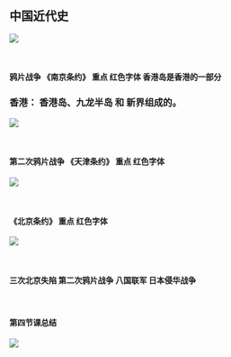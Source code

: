 ##  中国近代史

![](https://img2020.cnblogs.com/blog/2113686/202107/2113686-20210726115442163-1771636428.png)

</br>

####  鸦片战争  《南京条约》  重点 红色字体   香港岛是香港的一部分
###  香港： 香港岛、九龙半岛 和 新界组成的。

![](https://img2020.cnblogs.com/blog/2113686/202107/2113686-20210726115717241-799436069.png)

</br>

####  第二次鸦片战争  《天津条约》 重点 红色字体

![](https://img2020.cnblogs.com/blog/2113686/202107/2113686-20210726120001365-166532965.png)

</br>

####  《北京条约》 重点 红色字体

![](https://img2020.cnblogs.com/blog/2113686/202107/2113686-20210726150830245-1658898745.png)

</br>

####  三次北京失陷   第二次鸦片战争   八国联军  日本侵华战争

</br>

####  第四节课总结

![](https://img2020.cnblogs.com/blog/2113686/202107/2113686-20210726151111368-494668786.png)
